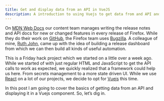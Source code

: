 ```yaml
---
title: Get and display data from an API in VueJS
description: A introduction to using Vuejs to get data from and API and display the results in the browser.
---
```


On [MDN Web Docs](https://developer.mozilla.org) our content team manages writing the release notes and API docs for new or changed features in every release of Firefox. While they do their work on [GitHub](https://github.com/mdn), the Firefox team uses [Bugzilla](https://bugzilla.mozilla.org). A colleague of mine, [Ruth John](https://twitter.com/Rumyra), came up with the idea of building a release dashboard from which we can then build all kinds of useful automation.

This is a Friday hack project which we started on a little over a week ago. While we started of with just regular HTML and JavaScript to get the API calls to work as expected, we quickly realized that a framework could help us here. From secrets management to a more state driven UI. While we use [React](https://reactjs.org/) on a lot of our projects, we decide to opt for [Vuejs](https://vuejs.org/) this time.

In this post I am going to cover the basics of getting data from an API and displaying it in a Vuejs component. So, let’s dig in.
